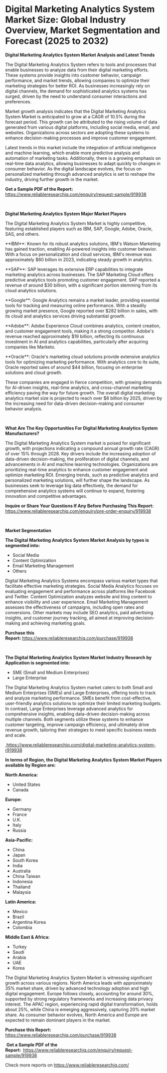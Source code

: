 <p><h1>Digital Marketing Analytics System Market Size: Global Industry Overview, Market Segmentation and Forecast (2025 to 2032)</h1></p><p><strong>Digital Marketing Analytics System Market Analysis and Latest Trends</strong></p>
<p><p>The Digital Marketing Analytics System refers to tools and processes that enable businesses to analyze data from their digital marketing efforts. These systems provide insights into customer behavior, campaign performance, and market trends, allowing companies to optimize their marketing strategies for better ROI. As businesses increasingly rely on digital channels, the demand for sophisticated analytics systems has surged, driven by the need to understand consumer interactions and preferences.</p><p>Market growth analysis indicates that the Digital Marketing Analytics System Market is anticipated to grow at a CAGR of 10.5% during the forecast period. This growth can be attributed to the rising volume of data generated from various digital platforms, including social media, email, and websites. Organizations across sectors are adopting these systems to enhance decision-making processes and improve customer engagement.</p><p>Latest trends in this market include the integration of artificial intelligence and machine learning, which enable more predictive analysis and automation of marketing tasks. Additionally, there is a growing emphasis on real-time data analytics, allowing businesses to adapt quickly to changes in consumer behavior. As the digital landscape evolves, the focus on personalized marketing through advanced analytics is set to reshape the industry, driving further growth in the market.</p></p>
<p><strong>Get a Sample PDF of the Report:&nbsp;</strong> <a href="https://www.reliableresearchiq.com/enquiry/request-sample/919938?utm_campaign=2730&utm_medium=2&utm_source=Github&utm_content=ia&utm_term=07032025&utm_id=digital-marketing-analytics-system">https://www.reliableresearchiq.com/enquiry/request-sample/919938</a></p>
<p>&nbsp;</p>
<p><strong>Digital Marketing Analytics System Major Market Players</strong></p>
<p><p>The Digital Marketing Analytics System Market is highly competitive, featuring established players such as IBM, SAP, Google, Adobe, Oracle, SAS, and others. </p><p>**IBM**: Known for its robust analytics solutions, IBM's Watson Marketing has gained traction, enabling AI-powered insights into customer behavior. With a focus on personalization and cloud services, IBM's revenue was approximately $60 billion in 2023, indicating steady growth in analytics.</p><p>**SAP**: SAP leverages its extensive ERP capabilities to integrate marketing analytics across businesses. The SAP Marketing Cloud offers predictive analytics tools promoting customer engagement. SAP reported a revenue of around $30 billion, with a significant portion stemming from its cloud analytics solutions.</p><p>**Google**: Google Analytics remains a market leader, providing essential tools for tracking and measuring online performance. With a steadily growing market presence, Google reported over $282 billion in sales, with its cloud and analytics services driving substantial growth.</p><p>**Adobe**: Adobe Experience Cloud combines analytics, content creation, and customer engagement tools, making it a strong competitor. Adobe's revenue reached approximately $19 billion, reflecting its continuous investment in AI and analytics capabilities, particularly after acquiring companies like Marketo.</p><p>**Oracle**: Oracle's marketing cloud solutions provide extensive analytics tools for optimizing marketing performance. With analytics core to its suite, Oracle reported sales of around $44 billion, focusing on enterprise solutions and cloud growth.</p><p>These companies are engaged in fierce competition, with growing demands for AI-driven insights, real-time analytics, and cross-channel marketing efficiency paving the way for future growth. The overall digital marketing analytics market size is projected to reach over $8 billion by 2025, driven by the increasing need for data-driven decision-making and consumer behavior analysis.</p></p>
<p>&nbsp;</p>
<p><strong>What Are The Key Opportunities For Digital Marketing Analytics System Manufacturers?</strong></p>
<p><p>The Digital Marketing Analytics System market is poised for significant growth, with projections indicating a compound annual growth rate (CAGR) of over 15% through 2028. Key drivers include the increasing adoption of data-driven decision-making, the proliferation of digital channels, and advancements in AI and machine learning technologies. Organizations are prioritizing real-time analytics to enhance customer engagement and optimize marketing ROI. Emerging trends, such as predictive analytics and personalized marketing solutions, will further shape the landscape. As businesses seek to leverage big data effectively, the demand for comprehensive analytics systems will continue to expand, fostering innovation and competitive advantages.</p></p>
<p><strong>Inquire or Share Your Questions If Any Before Purchasing This Report:</strong> <a href="https://www.reliableresearchiq.com/enquiry/pre-order-enquiry/919938?utm_campaign=2730&utm_medium=2&utm_source=Github&utm_content=ia&utm_term=07032025&utm_id=digital-marketing-analytics-system">https://www.reliableresearchiq.com/enquiry/pre-order-enquiry/919938</a></p>
<p>&nbsp;</p>
<p><strong>Market Segmentation</strong></p>
<p><strong>The Digital Marketing Analytics System Market Analysis by types is segmented into:</strong></p>
<p><ul><li>Social Media</li><li>Content Optimization</li><li>Email Marketing Management</li><li>Others</li></ul></p>
<p><p>Digital Marketing Analytics Systems encompass various market types that facilitate effective marketing strategies. Social Media Analytics focuses on evaluating engagement and performance across platforms like Facebook and Twitter. Content Optimization analyzes website and blog content to enhance visibility and user experience. Email Marketing Management assesses the effectiveness of campaigns, including open rates and conversions. Other markets may include SEO analytics, paid advertising insights, and customer journey tracking, all aimed at improving decision-making and achieving marketing goals.</p></p>
<p><strong>Purchase this Report:&nbsp;</strong><a href="https://www.reliableresearchiq.com/purchase/919938?utm_campaign=2730&utm_medium=2&utm_source=Github&utm_content=ia&utm_term=07032025&utm_id=digital-marketing-analytics-system">https://www.reliableresearchiq.com/purchase/919938</a></p>
<p>&nbsp;</p>
<p><strong>The Digital Marketing Analytics System Market Industry Research by Application is segmented into:</strong></p>
<p><ul><li>SME (Small and Medium Enterprises)</li><li>Large Enterprise</li></ul></p>
<p><p>The Digital Marketing Analytics System market caters to both Small and Medium Enterprises (SMEs) and Large Enterprises, offering tools to track and analyze marketing performance. SMEs benefit from cost-effective, user-friendly analytics solutions to optimize their limited marketing budgets. In contrast, Large Enterprises leverage advanced analytics for comprehensive insights, enabling data-driven decision-making across multiple channels. Both segments utilize these systems to enhance customer targeting, improve campaign efficiency, and ultimately drive revenue growth, tailoring their strategies to meet specific business needs and scale.</p></p>
<p><a href="https://www.reliableresearchiq.com/digital-marketing-analytics-system-r919938?utm_campaign=2730&utm_medium=2&utm_source=Github&utm_content=ia&utm_term=07032025&utm_id=digital-marketing-analytics-system">&nbsp;https://www.reliableresearchiq.com/digital-marketing-analytics-system-r919938</a></p>
<p><strong>In terms of Region, the Digital Marketing Analytics System Market Players available by Region are:</strong></p>
<p>
    <p> <strong> North America: </strong>
        <ul>
            <li>United States</li>
            <li>Canada</li>
        </ul>
        </p> 
    <p> <strong> Europe: </strong>
        <ul>
            <li>Germany</li>
            <li>France</li>
            <li>U.K.</li>
            <li>Italy</li>
            <li>Russia</li>
        </ul>
        </p> 
    <p> <strong> Asia-Pacific: </strong>
        <ul>
            <li>China</li>
            <li>Japan</li>
            <li>South Korea</li>
            <li>India</li>
            <li>Australia</li>
            <li>China Taiwan</li>
            <li>Indonesia</li>
            <li>Thailand</li>
            <li>Malaysia</li>
        </ul>
        </p> 
    <p> <strong> Latin America: </strong>
        <ul>
            <li>Mexico</li>
            <li>Brazil</li>
            <li>Argentina Korea</li>
            <li>Colombia</li>
        </ul>
        </p> 
    <p> <strong> Middle East & Africa: </strong>
        <ul>
            <li>Turkey</li>
            <li>Saudi</li>
            <li>Arabia</li>
            <li>UAE</li>
            <li>Korea</li>
        </ul>
    </p>
    </p>
<p><p>The Digital Marketing Analytics System Market is witnessing significant growth across various regions. North America leads with approximately 35% market share, driven by advanced technology adoption and high digital engagement. Europe follows closely, accounting for around 30%, supported by strong regulatory frameworks and increasing data privacy interest. The APAC region, experiencing rapid digital transformation, holds about 25%, while China is emerging aggressively, capturing 20% market share. As consumer behavior evolves, North America and Europe are expected to remain dominant players in the market.</p></p>
<p><strong>Purchase this Report: </strong><a href="https://www.reliableresearchiq.com/purchase/919938?utm_campaign=2730&utm_medium=2&utm_source=Github&utm_content=ia&utm_term=07032025&utm_id=digital-marketing-analytics-system">https://www.reliableresearchiq.com/purchase/919938</a></p>
<p>&nbsp;<strong>Get a Sample PDF of the Report:&nbsp;&nbsp;</strong><a href="https://www.reliableresearchiq.com/enquiry/request-sample/919938?utm_campaign=2730&utm_medium=2&utm_source=Github&utm_content=ia&utm_term=07032025&utm_id=digital-marketing-analytics-system">https://www.reliableresearchiq.com/enquiry/request-sample/919938</a></p>
<p><strong></strong></p>
<p>Check more reports on <a href="https://www.reliableresearchiq.com/?utm_campaign=2730&utm_medium=2&utm_source=Github&utm_content=ia&utm_term=07032025&utm_id=digital-marketing-analytics-system">https://www.reliableresearchiq.com/</a></p>